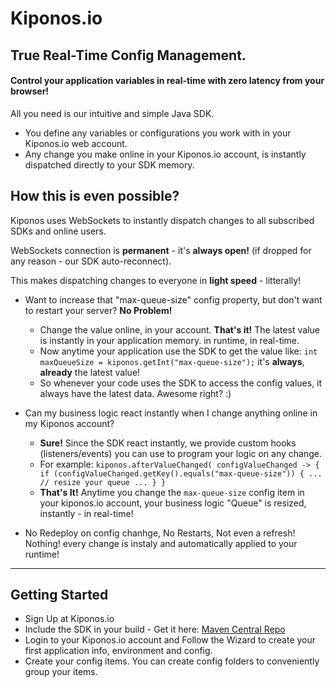 # Kiponos.io
## True Real-Time Config Management.


#### Control your application variables in real-time with zero latency from your browser!

All you need is our intuitive and simple Java SDK.

- You define any variables or configurations you work with in your Kiponos.io web account.
- Any change you make online in your Kiponos.io account, is instantly dispatched directly to your SDK memory.

## How this is even possible?

Kiponos uses WebSockets to instantly dispatch changes to all subscribed SDKs and online users.

WebSockets connection is **permanent** - it's **always open!** (if dropped for any reason - our SDK auto-reconnect).

This makes dispatching changes to everyone in **light speed** - litterally!

- Want to increase that "max-queue-size" config property, but don't want to restart your server? **No Problem!**
  - Change the value online, in your account. **That's it!** The latest value is instantly in your application memory. in runtime, in real-time.
  - Now anytime your application use the SDK to get the value like: ` int maxQueueSize = kiponos.getInt("max-queue-size"); ` it's **always**, **already** the latest value!
  - So whenever your code uses the SDK to access the config values, it always have the latest data. Awesome right? :)
 
- Can my business logic react instantly when I change anything online in my Kiponos account?
  - **Sure!** Since the SDK react instantly, we provide custom hooks (listeners/events) you can use to program your logic on any change.
  - For example: ` kiponos.afterValueChanged( configValueChanged -> { if (configValueChanged.getKey().equals("max-queue-size")) { ... // resize your queue ... } } `
  - **That's It!** Anytime you change the `max-queue-size` config item in your kiponos.io account, your business logic "Queue" is resized, instantly - in real-time!

- No Redeploy on config chanhge, No Restarts, Not even a refresh! Nothing! every change is instaly and automatically applied to your runtime!

---

## Getting Started

- Sign Up at Kiponos.io
- Include the SDK in your build - Get it here: [Maven Central Repo](https://mvnrepository.com/artifact/io.kiponos/sdk-boot-3)
- Login to your Kiponos.io account and Follow the Wizard to create your first application info, environment and config.
- Create your config items. You can create config folders to conveniently group your items.

  

<!---
kiponos-io/kiponos-io is a ✨ special ✨ repository because its `README.md` (this file) appears on your GitHub profile.
You can click the Preview link to take a look at your changes.
--->
